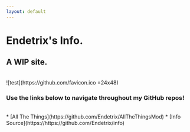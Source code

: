 ```yaml
---
layout: default
---
```


# Endetrix's Info.

## A WIP site.

<br>
![test](https://github.com/favicon.ico =24x48)


### Use the links below to navigate throughout my GitHub repos!
<br>
* [All The Things](https://github.com/Endetrix/AllTheThingsMod)
* [Info Source](https://https://github.com/Endetrix/info)



